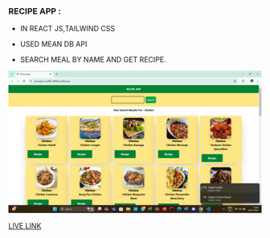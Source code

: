 ### RECIPE APP :

- IN REACT JS,TAILWIND CSS

- USED MEAN DB API

- SEARCH MEAL BY NAME AND GET RECIPE.

![IMG](1.png)

[LIVE LINK](https://prismatic-souffle-fdf984.netlify.app/)




